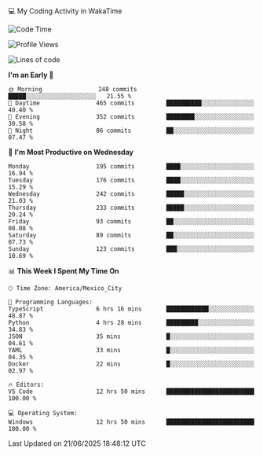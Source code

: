 💻 My Coding Activity in WakaTime
<!--START_SECTION:waka-->
![Code Time](http://img.shields.io/badge/Code%20Time-512%20hrs%2021%20mins-blue)

![Profile Views](http://img.shields.io/badge/Profile%20Views-0-blue)

![Lines of code](https://img.shields.io/badge/From%20Hello%20World%20I%27ve%20Written-2.2%20million%20lines%20of%20code-blue)

**I'm an Early 🐤** 

```text
🌞 Morning                248 commits         █████░░░░░░░░░░░░░░░░░░░░   21.55 % 
🌆 Daytime                465 commits         ██████████░░░░░░░░░░░░░░░   40.40 % 
🌃 Evening                352 commits         ████████░░░░░░░░░░░░░░░░░   30.58 % 
🌙 Night                  86 commits          ██░░░░░░░░░░░░░░░░░░░░░░░   07.47 % 
```
📅 **I'm Most Productive on Wednesday** 

```text
Monday                   195 commits         ████░░░░░░░░░░░░░░░░░░░░░   16.94 % 
Tuesday                  176 commits         ████░░░░░░░░░░░░░░░░░░░░░   15.29 % 
Wednesday                242 commits         █████░░░░░░░░░░░░░░░░░░░░   21.03 % 
Thursday                 233 commits         █████░░░░░░░░░░░░░░░░░░░░   20.24 % 
Friday                   93 commits          ██░░░░░░░░░░░░░░░░░░░░░░░   08.08 % 
Saturday                 89 commits          ██░░░░░░░░░░░░░░░░░░░░░░░   07.73 % 
Sunday                   123 commits         ███░░░░░░░░░░░░░░░░░░░░░░   10.69 % 
```


📊 **This Week I Spent My Time On** 

```text
🕑︎ Time Zone: America/Mexico_City

💬 Programming Languages: 
TypeScript               6 hrs 16 mins       ████████████░░░░░░░░░░░░░   48.87 % 
Python                   4 hrs 28 mins       █████████░░░░░░░░░░░░░░░░   34.83 % 
JSON                     35 mins             █░░░░░░░░░░░░░░░░░░░░░░░░   04.61 % 
YAML                     33 mins             █░░░░░░░░░░░░░░░░░░░░░░░░   04.35 % 
Docker                   22 mins             █░░░░░░░░░░░░░░░░░░░░░░░░   02.97 % 

🔥 Editors: 
VS Code                  12 hrs 50 mins      █████████████████████████   100.00 % 

💻 Operating System: 
Windows                  12 hrs 50 mins      █████████████████████████   100.00 % 
```


 Last Updated on 21/06/2025 18:48:12 UTC
<!--END_SECTION:waka-->
